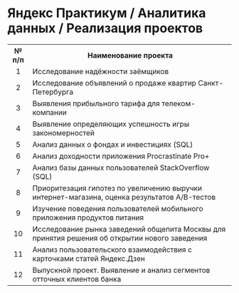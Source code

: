 # Яндекс Практикум / Аналитика данных / Реализация проектов
<table align="center">
  <tr>
        <th>№ п/п</th>
        <th>Наименование проекта</th>
    </tr>
    <tr>
        <td align="center">1</td>
        <td>Исследование надёжности заёмщиков</td>
    </tr>
    <tr>
        <td align="center">2</td>
        <td>Исследование объявлений о продаже квартир Санкт-Петербурга</td>
    </tr>
    <tr>
        <td align="center">3</td>
        <td>Выявления прибыльного тарифа для телеком-компании</td>
    </tr>
    <tr>
        <td align="center">4</td>
        <td>Выявление определяющих успешность игры закономерностей</td>
    </tr>
    <tr>
        <td align="center">5</td>
        <td>Анализ данных о фондах и инвестициях (SQL)</td>
    </tr>
    <tr>
        <td align="center">6</td>
        <td>Анализ доходности приложения Procrastinate Pro+</td>
    </tr>
    <tr>
        <td align="center">7</td>
        <td>Анализ базы данных пользователей StackOverflow (SQL)</td>
    </tr>
    <tr>
        <td align="center">8</td>
        <td>Приоритезация гипотез по увеличению выручки интернет-магазина, оценка результатов А/B-тестов</td>
    </tr>
    <tr>
        <td align="center">9</td>
        <td>Изучение поведения пользователей мобильного приложения продуктов питания</td>
    </tr>
    <tr>
        <td align="center">10</td>
        <td>Исследование рынка заведений общепита Москвы для принятия решения об открытии нового заведения</td>
    </tr>
    <tr>
        <td align="center">11</td>
        <td>Анализ пользовательского взаимодействия с карточками статей Яндекс.Дзен</td>
    </tr>
    <tr>
        <td align="center">12</td>
        <td>Выпускной проект. Выявление и анализ сегментов отточных клиентов банка</td>
    </tr>
</table>
